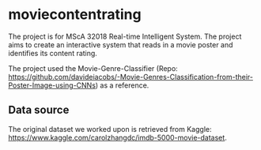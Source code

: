 # moviecontentrating

The project is for MScA 32018 Real-time Intelligent System.
The project aims to create an interactive system that reads in a movie poster and identifies its content rating.

The project used the Movie-Genre-Classifier (Repo: https://github.com/davideiacobs/-Movie-Genres-Classification-from-their-Poster-Image-using-CNNs) as a reference.


## Data source
The original dataset we worked upon is retrieved from Kaggle: https://www.kaggle.com/carolzhangdc/imdb-5000-movie-dataset.
